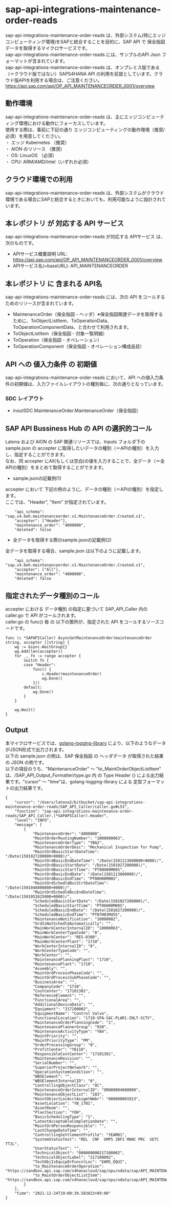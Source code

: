 # sap-api-integrations-maintenance-order-reads
sap-api-integrations-maintenance-order-reads は、外部システム(特にエッジコンピューティング環境)をSAPと統合することを目的に、SAP API で 保全指図データを取得するマイクロサービスです。    
sap-api-integrations-maintenance-order-reads には、サンプルのAPI Json フォーマットが含まれています。   
sap-api-integrations-maintenance-order-reads は、オンプレミス版である（＝クラウド版ではない）SAPS4HANA API の利用を前提としています。クラウド版APIを利用する場合は、ご注意ください。     
https://api.sap.com/api/OP_API_MAINTENANCEORDER_0001/overview   

## 動作環境  
sap-api-integrations-maintenance-order-reads は、主にエッジコンピューティング環境における動作にフォーカスしています。  
使用する際は、事前に下記の通り エッジコンピューティングの動作環境（推奨/必須）を用意してください。  
・ エッジ Kubernetes （推奨）    
・ AION のリソース （推奨)    
・ OS: LinuxOS （必須）    
・ CPU: ARM/AMD/Intel（いずれか必須）　　

## クラウド環境での利用
sap-api-integrations-maintenance-order-reads は、外部システムがクラウド環境である場合にSAPと統合するときにおいても、利用可能なように設計されています。  

## 本レポジトリ が 対応する API サービス
sap-api-integrations-maintenance-order-reads が対応する APIサービス は、次のものです。

* APIサービス概要説明 URL: https://api.sap.com/api/OP_API_MAINTENANCEORDER_0001/overview    
* APIサービス名(=baseURL): API_MAINTENANCEORDER

## 本レポジトリ に 含まれる API名
sap-api-integrations-maintenance-order-reads には、次の API をコールするためのリソースが含まれています。  

* MaintenanceOrder（保全指図 - ヘッダ）※保全指図関連データを取得するために、ToObjectListItem、ToOperationData、ToOperationComponentData、と合わせて利用されます。
* ToObjectListItem（保全指図 - 対象一覧明細）
* ToOperation（保全指図 - オペレーション）
* ToOperationComponent（保全指図 - オペレーション構成品目）

## API への 値入力条件 の 初期値
sap-api-integrations-maintenance-order-reads において、API への値入力条件の初期値は、入力ファイルレイアウトの種別毎に、次の通りとなっています。  

### SDC レイアウト

* inoutSDC.MaintenanceOrder.MaintenanceOrder（保全指図）

## SAP API Bussiness Hub の API の選択的コール

Latona および AION の SAP 関連リソースでは、Inputs フォルダ下の sample.json の accepter に取得したいデータの種別（＝APIの種別）を入力し、指定することができます。  
なお、同 accepter にAll(もしくは空白)の値を入力することで、全データ（＝全APIの種別）をまとめて取得することができます。  

* sample.jsonの記載例(1)  

accepter において 下記の例のように、データの種別（＝APIの種別）を指定します。  
ここでは、"Header", "Item" が指定されています。

```
	"api_schema": "sap.s4.beh.maintenanceorder.v1.MaintenanceOrder.Created.v1",
	"accepter": ["Header"],
	"maintenance_order": "4000000",
	"deleted": false
```
  
* 全データを取得する際のsample.jsonの記載例(2)  

全データを取得する場合、sample.json は以下のように記載します。  

```
	"api_schema": "sap.s4.beh.maintenanceorder.v1.MaintenanceOrder.Created.v1",
	"accepter": ["All"],
	"maintenance_order": "4000000",
	"deleted": false
```

## 指定されたデータ種別のコール

accepter における データ種別 の指定に基づいて SAP_API_Caller 内の caller.go で API がコールされます。  
caller.go の func() 毎 の 以下の箇所が、指定された API をコールするソースコードです。  

```
func (c *SAPAPICaller) AsyncGetMaintenanceOrder(maintenanceOrder string, accepter []string) {
	wg := &sync.WaitGroup{}
	wg.Add(len(accepter))
	for _, fn := range accepter {
		switch fn {
		case "Header":
			func() {
				c.Header(maintenanceOrder)
				wg.Done()
			}()
		default:
			wg.Done()
		}
	}

	wg.Wait()
}

```
## Output  
本マイクロサービスでは、[golang-logging-library](https://github.com/latonaio/golang-logging-library) により、以下のようなデータがJSON形式で出力されます。  
以下の sample.json の例は、SAP 保全指図 の ヘッダデータ が取得された結果の JSON の例です。  
以下の項目のうち、"MaintenanceOrder" ～ "to_MaintOrderObjectListItem" は、/SAP_API_Output_Formatter/type.go 内 の Type Header {} による出力結果です。"cursor" ～ "time"は、golang-logging-library による 定型フォーマットの出力結果です。  

```
{
	"cursor": "/Users/latona2/bitbucket/sap-api-integrations-maintenance-order-reads/SAP_API_Caller/caller.go#L53",
	"function": "sap-api-integrations-maintenance-order-reads/SAP_API_Caller.(*SAPAPICaller).Header",
	"level": "INFO",
	"message": [
		{
			"MaintenanceOrder": "4000000",
			"MaintOrderRoutingNumber": "1000000063",
			"MaintenanceOrderType": "YBA2",
			"MaintenanceOrderDesc": "Mechanical Inspection for Pump",
			"MaintOrdBasicStartDateTime": "/Date(1501027200000+0000)/",
			"MaintOrdBasicEndDateTime": "/Date(1501113600000+0000)/",
			"MaintOrdBasicStartDate": "/Date(1501027200000)/",
			"MaintOrdBasicStartTime": "PT00H00M00S",
			"MaintOrdBasicEndDate": "/Date(1501113600000)/",
			"MaintOrdBasicEndTime": "PT00H00M00S",
			"MaintOrdSchedldBscStrtDateTime": "/Date(1501048800000+0000)/",
			"MaintOrdSchedldBscEndDateTime": "/Date(1501052625000+0000)/",
			"ScheduledBasicStartDate": "/Date(1501027200000)/",
			"ScheduledBasicStartTime": "PT06H00M00S",
			"ScheduledBasicEndDate": "/Date(1501027200000)/",
			"ScheduledBasicEndTime": "PT07H03M45S",
			"MaintenanceNotification": "10000002",
			"OrdIsNotSchedldAutomatically": "",
			"MainWorkCenterInternalID": "10000063",
			"MainWorkCenterTypeCode": "A",
			"MainWorkCenter": "RES-0300",
			"MainWorkCenterPlant": "1710",
			"WorkCenterInternalID": "0",
			"WorkCenterTypeCode": "",
			"WorkCenter": "",
			"MaintenancePlanningPlant": "1710",
			"MaintenancePlant": "1710",
			"Assembly": "",
			"MaintOrdProcessPhaseCode": "",
			"MaintOrdProcessSubPhaseCode": "",
			"BusinessArea": "",
			"CompanyCode": "1710",
			"CostCenter": "17101301",
			"ReferenceElement": "",
			"FunctionalArea": "",
			"AdditionalDeviceData": "",
			"Equipment": "217100002",
			"EquipmentName": "Control Valve",
			"FunctionalLocation": "1710-SPA-SAC-PLAR1-INLT-SCTV",
			"MaintenanceOrderPlanningCode": "1",
			"MaintenancePlannerGroup": "930",
			"MaintenanceActivityType": "YB4",
			"MaintPriority": "",
			"MaintPriorityType": "PM",
			"OrderProcessingGroup": "0",
			"ProfitCenter": "YB110",
			"ResponsibleCostCenter": "17101301",
			"MaintenanceRevision": "",
			"SerialNumber": "",
			"SuperiorProjectNetwork": "",
			"OperationSystemCondition": "",
			"WBSElement": "",
			"WBSElementInternalID": "0",
			"ControllingObjectClass": "OC",
			"MaintenanceOrderInternalID": "OR000004000000",
			"MaintenanceObjectList": "203",
			"MaintObjectLocAcctAssgmtNmbr": "000000001913",
			"AssetLocation": "YB_1701",
			"AssetRoom": "",
			"PlantSection": "YOH",
			"BasicSchedulingType": "1",
			"LatestAcceptableCompletionDate": "",
			"MaintOrdPersonResponsible": "",
			"LastChangeDateTime": "",
			"ControllingSettlementProfile": "YEAM01",
			"SystemStatusText": "REL  CNF  GMPS JBFI MANC PRC  SETC TTJL",
			"UserStatusText": "",
			"TechnicalObject": "000000000217100002",
			"TechnicalObjectLabel": "217100002",
			"TechObjIsEquipOrFuncnlLoc": "EAMS_EQUI",
			"to_MaintenanceOrderOperation": "https://sandbox.api.sap.com/s4hanacloud/sap/opu/odata/sap/API_MAINTENANCEORDER/MaintenanceOrder('4000000')/to_MaintenanceOrderOperation",
			"to_MaintOrderObjectListItem": "https://sandbox.api.sap.com/s4hanacloud/sap/opu/odata/sap/API_MAINTENANCEORDER/MaintenanceOrder('4000000')/to_MaintOrderObjectListItem"
		}
	],
	"time": "2021-12-24T19:00:39.583823+09:00"
}
```
